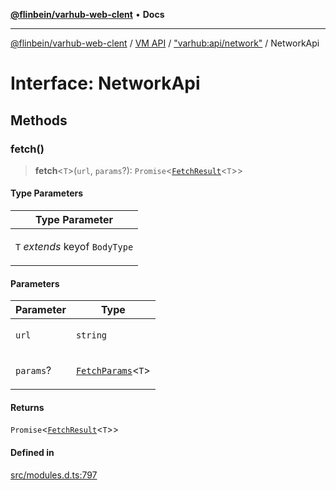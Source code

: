 [**@flinbein/varhub-web-clent**](../../../../README.md) • **Docs**

***

[@flinbein/varhub-web-clent](../../../../README.md) / [VM API](../../../README.md) / ["varhub:api/network"](../README.md) / NetworkApi

# Interface: NetworkApi

## Methods

### fetch()

> **fetch**\<`T`\>(`url`, `params`?): `Promise`\<[`FetchResult`](FetchResult.md)\<`T`\>\>

#### Type Parameters

<table>
<thead>
<tr>
<th>Type Parameter</th>
</tr>
</thead>
<tbody>
<tr>
<td>

`T` *extends* keyof `BodyType`

</td>
</tr>
</tbody>
</table>

#### Parameters

<table>
<thead>
<tr>
<th>Parameter</th>
<th>Type</th>
</tr>
</thead>
<tbody>
<tr>
<td>

`url`

</td>
<td>

`string`

</td>
</tr>
<tr>
<td>

`params`?

</td>
<td>

[`FetchParams`](../type-aliases/FetchParams.md)\<`T`\>

</td>
</tr>
</tbody>
</table>

#### Returns

`Promise`\<[`FetchResult`](FetchResult.md)\<`T`\>\>

#### Defined in

[src/modules.d.ts:797](https://github.com/flinbein/varhub-web-client/blob/0dd408e7e150a62f2a8fb7d2359caa924714cc8d/src/modules.d.ts#L797)
